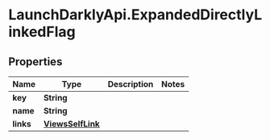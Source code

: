 # LaunchDarklyApi.ExpandedDirectlyLinkedFlag

## Properties

Name | Type | Description | Notes
------------ | ------------- | ------------- | -------------
**key** | **String** |  | 
**name** | **String** |  | 
**links** | [**ViewsSelfLink**](ViewsSelfLink.md) |  | 


